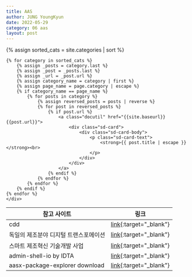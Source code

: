 ```yaml
---
title: AAS
author: JUNG YoungKyun
date: 2022-05-29
category: 06 aas
layout: post
---
```


<div class="sd-container-fluid ">
    <div class="docutils">
    {% assign sorted_cats = site.categories | sort %}

    {% for category in sorted_cats %}
        {% assign _posts = category.last %}
        {% assign _post = _posts.last %}
        {% assign _url = _post.url %}
        {% assign category_name = category | first %}
        {% assign page_name = page.category | escape %}
        {% if category_name == page_name %}
            {% for posts in category %}
                {% assign reversed_posts = posts | reverse %}
                {% for post in reversed_posts %}
                    {% if post.url %}
                        <a class="docutil" href="{{site.baseurl}}{{post.url}}">
                            <div class="sd-card">
                                <div class="sd-card-body">
                                    <p class="sd-card-text">
                                        <strong>{{ post.title | escape }}</strong><br>
                                    </p>
                                </div>
                            </div>
                        </a>
                    {% endif %}
                {% endfor %}
            {% endfor %}
        {% endif %}
    {% endfor %}
    </div>
</div>

|참고 사이트|링크|
|---|---|
|cdd|[link](https://cdd.iec.ch/){:target="_blank"}|
|독일의 제조분야 디지털 트랜스포메이션|[link](https://zdnet.co.kr/view/?no=20191227090925){:target="_blank"}|
|스마트 제조혁신 기술개발 사업|[link](https://www.smart-factory.kr/notice/read/60?page=6&bbsClCodeSe=00000013&bsnsClCodeSe=88888888){:target="_blank"}|
|admin-shell-io by IDTA|[link](https://github.com/admin-shell-io){:target="_blank"}|
|aasx-package-explorer download|[link](https://github.com/admin-shell-io/aasx-package-explorer/releases){:target="_blank"}|